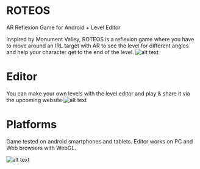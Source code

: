# ROTEOS
AR Reflexion Game for Android + Level Editor

Inspired by Monument Valley, ROTEOS is a reflexion game where you have to move around an IRL target with AR to see the level for different angles and help your character get to the end of the level.
![alt text](https://image.ibb.co/k3ixWL/Play-Editor.png)


# Editor
You can make your own levels with the level editor and play & share it via the upcoming website
![alt text](https://image.ibb.co/k9jbQf/editor.png)

# Platforms

Game tested on android smartphones and tablets.
Editor works on PC and Web browsers with WebGL.

![alt text](https://vignette.wikia.nocookie.net/freeciv/images/c/cc/Android_logo.png/revision/latest?cb=20140407062119&path-prefix=fr)

